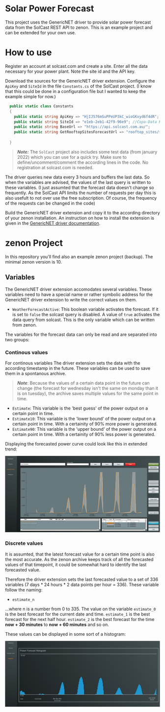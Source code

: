 # Solar Power Forecast

This project uses the GenericNET driver to provide solar power forecast data from the SolCast REST API to zenon. This is an example project and can be extended for your own use.

# How to use
Register an account at solcast.com and create a site. Enter all the data necessary for your power plant. Note the site id and the API key.

Download the sources for the GenericNET driver extension. Configure the ```ApiKey``` and ```SiteId``` in the file ```Constants.cs``` of the SolCast project.
(I know that this could be done in a configuration file but I wanted to keep the example simple for now.)

```csharp
  public static class Constants
  {
    public static string ApiKey => "HjIJ576mSuPPeUP3kC_wioGKxyd6f4dR";
    public static string SiteId => "e1eb-2eb1-42f9-96e9"; //Copa-Data Headquarter
    public static string BaseUrl => "https://api.solcast.com.au/";
    public static string GetRooftopSitesForecastUrl => "rooftop_sites/{0}/forecasts";

  }
```

>  ___Note:___ The ```SolCast``` project also includes some test data (from january 2022) which you can use for a quick try. Make sure to define/uncomment/comment the according lines in the code. No registration at solcast.com is needed.

The driver queries new data every 3 hours and buffers the last data. So when the variables are advised, the values of the last query is written to these variables. 
(I just assumted that the forecast data doesn't change so frequently. As the SolCast API limits the number of requests per day this is also usefult to not over use the free subscription. Of course, the frequency of the requests can be changed in the code)

Build the GenericNET driver extension and copy it to the according directory of your zenon installation. An instruction on how to install the extension is given in the [GenericNET driver documentation](https://github.com/COPA-DATA/DriverExtensions/wiki).

# zenon Project
In this repository you'll find also an example zenon project (backup). The minimal zenon version is 10.

## Variables
The GenericNET driver extension accomodates several variables. These variables need to have a special name or rather symbolic address for the GenericNET driver extension to write the correct values on them.
* ```WeatherForecastActive```: This boolean variable activates the forecast. If it is set to ```false``` the solcast query is disabled. A value of  ```true``` activates the data query from solcast. This is the only variable which can be written from zenon.

The variables for the forecast data can only be read and are separated into two groups:
### Continous values
For continous variables The driver extension sets the data with the according timestamp in the future. These variables can be used to save them in a spontanous archive. 
> ___Note___: Because the values of a certain data point in the future can change (the forecast for wednesday isn't the same on monday than it is on tuesday), the archive saves multiple values for the same point in time. 

* ```Estimate```: This variable is the 'best guess' of the power output on a certain point in time.
 * ```Estimate10```: This variable is the 'lower bound' of the power output on a certain point in time. With a certainity of 90% more power is generated. 
 * ```Estimate90```: This variable is the 'upper bound' of the power output on a certain point in time. With a certainity of 90% less power is generated. 

 Displaying the forecasted power curve could look like this in extended trend:
 
 ![](Documentation/ExtendedTrendFromArchive.jpg)

### Discrete values
It is assumted, that the latest forecast value for a certain time point is also the most accurate. As the zenon archive keeps track of all the forecasted values of that timepoint, it could be somewhat hard to identify the last forecasted value.

Therefore the driver extension sets the last forecasted value to a set of 336 variables (7 days * 24 hours * 2 data points per hour = 336). These variable follow the naming:
* ```estimate_n```

...where n is a number from 0 to 335. The value on the variable ```estimate_0``` is the best forecast for the current date and time. ```estimate_1``` is the best forecast for the next half hour. ```estimate_2``` is the best forecast for the time __now + 30 minutes__ to __now + 60 minutes__ and so on.

These values can be displayed in some sort of a histogram:

![](Documentation/Histogram.jpg)




